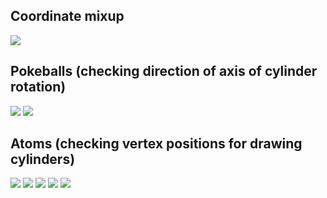 ## Coordinate mixup
![](https://github.com/deejayessel/ar-pictionary/blob/master/Visual%20Tests/Screen%20Shot%202018-11-28%20at%2011.16.30%20PM.png)

## Pokeballs (checking direction of axis of cylinder rotation)
![](https://github.com/deejayessel/ar-pictionary/blob/master/Visual%20Tests/Screen%20Shot%202018-11-28%20at%2011.41.55%20PM.png)
![](https://github.com/deejayessel/ar-pictionary/blob/master/Visual%20Tests/Screen%20Shot%202018-11-28%20at%2011.47.09%20PM.png)

## Atoms (checking vertex positions for drawing cylinders)
![](https://github.com/deejayessel/ar-pictionary/blob/master/Visual%20Tests/Screen%20Shot%202018-11-29%20at%202.51.04%20PM.png)
![](https://github.com/deejayessel/ar-pictionary/blob/master/Visual%20Tests/Screen%20Shot%202018-11-29%20at%202.51.07%20PM.png)
![](https://github.com/deejayessel/ar-pictionary/blob/master/Visual%20Tests/Screen%20Shot%202018-11-29%20at%202.51.11%20PM.png)
![](https://github.com/deejayessel/ar-pictionary/blob/master/Visual%20Tests/Screen%20Shot%202018-11-29%20at%202.51.13%20PM.png)
![](https://github.com/deejayessel/ar-pictionary/blob/master/Visual%20Tests/Screen%20Shot%202018-11-29%20at%202.51.18%20PM.png)

